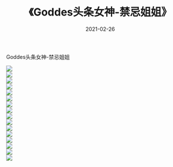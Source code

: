 ﻿---
layout: post
title:  《Goddes头条女神-禁忌姐姐》
date:   2021-02-26
img: http://img.660000.xyz/Sharelink/网络美图/2021/Goddes头条女神-禁忌姐姐/000.jpg
categories: [美女, 清纯, 唯美]
---

Goddes头条女神-禁忌姐姐

  ![](http://img.660000.xyz/Sharelink/网络美图/2021/Goddes头条女神-禁忌姐姐/001.jpg) <br> ![](http://img.660000.xyz/Sharelink/网络美图/2021/Goddes头条女神-禁忌姐姐/002.jpg) <br> ![](http://img.660000.xyz/Sharelink/网络美图/2021/Goddes头条女神-禁忌姐姐/003.jpg) <br> ![](http://img.660000.xyz/Sharelink/网络美图/2021/Goddes头条女神-禁忌姐姐/004.jpg) <br> ![](http://img.660000.xyz/Sharelink/网络美图/2021/Goddes头条女神-禁忌姐姐/005.jpg) <br> ![](http://img.660000.xyz/Sharelink/网络美图/2021/Goddes头条女神-禁忌姐姐/006.jpg) <br> ![](http://img.660000.xyz/Sharelink/网络美图/2021/Goddes头条女神-禁忌姐姐/007.jpg) <br> ![](http://img.660000.xyz/Sharelink/网络美图/2021/Goddes头条女神-禁忌姐姐/008.jpg) <br> ![](http://img.660000.xyz/Sharelink/网络美图/2021/Goddes头条女神-禁忌姐姐/009.jpg) <br> ![](http://img.660000.xyz/Sharelink/网络美图/2021/Goddes头条女神-禁忌姐姐/010.jpg) <br> ![](http://img.660000.xyz/Sharelink/网络美图/2021/Goddes头条女神-禁忌姐姐/011.jpg) <br> ![](http://img.660000.xyz/Sharelink/网络美图/2021/Goddes头条女神-禁忌姐姐/012.jpg) <br> ![](http://img.660000.xyz/Sharelink/网络美图/2021/Goddes头条女神-禁忌姐姐/013.jpg) <br> ![](http://img.660000.xyz/Sharelink/网络美图/2021/Goddes头条女神-禁忌姐姐/014.jpg) <br> ![](http://img.660000.xyz/Sharelink/网络美图/2021/Goddes头条女神-禁忌姐姐/015.jpg) <br> ![](http://img.660000.xyz/Sharelink/网络美图/2021/Goddes头条女神-禁忌姐姐/016.jpg) <br>